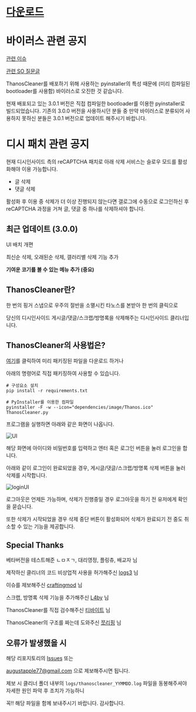 # [**다운로드**](https://github.com/augustapple/ThanosCleaner/releases/download/v3.0.0/ThanosCleaner.zip)

# 바이러스 관련 공지
[관련 이슈](https://github.com/augustapple/ThanosCleaner/issues/17)

[관련 SO 질문글](https://stackoverflow.com/questions/43777106/program-made-with-pyinstaller-now-seen-as-a-trojan-horse-by-avg)

ThanosCleaner를 배포하기 위해 사용하는 pyinstaller의 특성 때문에 (미리 컴파일된 bootloader를 사용함) 바이러스로
오진한 것 같습니다.

현재 배포되고 있는 3.0.1 버전은 직접 컴파일한 bootloader를 이용한 pyinstaller로 빌드되었습니다. 기존의 3.0.0 버전을 사용하시던 분들 중
만약 바이러스로 분류되어 사용하지 못하신 분들은 3.0.1 버전으로 업데이트 해주시기 바랍니다.

# 디시 패치 관련 공지

현재 디시인사이드 측의 reCAPTCHA 패치로 아래 삭제 서비스는 슬로우 모드를 활성화해야 이용 가능합니다.

* 글 삭제
* 댓글 삭제

활성화 후 이용 중 삭제가 더 이상 진행되지 않는다면 갤로그에 수동으로 로그인하신 후 reCAPTCHA 과정을 거쳐 글, 댓글 중 하나를 삭제하셔야 합니다.

## 최근 업데이트 (3.0.0)
UI 배치 개편

최신순 삭제, 오래된순 삭제, 갤러리별 삭제 기능 추가

**기여운 코기를 볼 수 있는 메뉴 추가 (중요)**

## ThanosCleaner란?
한 번의 핑거 스냅으로 우주의 절반을 소멸시킨 타노스를 본받아 한 번의 클릭으로

당신의 디시인사이드 게시글/댓글/스크랩/방명록을 삭제해주는 디시인사이드 클리너입니다.

## ThanosCleaner의 사용법은?
[여기](https://github.com/augustapple/ThanosCleaner/releases)를 클릭하여 미리 패키징된 파일을 다운로드 하거나

아래의 명령어로 직접 패키징하여 사용할 수 있습니다.

```
# 구성요소 설치
pip install -r requirements.txt

# PyInstaller를 이용한 컴파일
pyinstaller -F -w --icon="dependencies/image/Thanos.ico" ThanosCleaner.py
```

프로그램을 실행하면 아래와 같은 화면이 나옵니다.

![UI](https://user-images.githubusercontent.com/57178921/77852076-9d792d00-7217-11ea-8940-937da022be92.png)

해당 화면에 아이디와 비밀번호를 입력하고 엔터 혹은 로그인 버튼을 눌러 로그인을 합니다.

아래와 같이 로그인이 완료되었을 경우, 게시글/댓글/스크랩/방명록 삭제 버튼을 눌러 삭제를 시작합니다.

![loginUI](https://user-images.githubusercontent.com/57178921/77852078-9e11c380-7217-11ea-9dfb-1e0f61b769df.png)

로그아웃은 언제든 가능하며, 삭제가 진행중일 경우 로그아웃을 하기 전 유저에게 확인을 묻습니다.

또한 삭제가 시작되었을 경우 삭제 중단 버튼이 활성화되어 삭제가 완료되기 전 중도 취소할 수 있는 기능을 제공합니다.

## Special Thanks

베타버전을 테스트해준 ㄴㅁㅈㄱ, 대리영정, 플링츄, 배교자 님

제작하신 클리너의 코드 비상업적 사용을 허가해주신 [logs3](https://github.com/logs3) 님

이슈를 제보해주신 [craftingmod](https://github.com/craftingmod) 님

스크랩, 방명록 삭제 기능을 추가해주신 [L4by](https://github.com/L4by) 님

ThanosCleaner를 직접 검수해주신 [티바이트](https://github.com/tibyte) 님

ThanosCleaner의 구조를 짜는데 도와주신 [쪼리핑](https://github.com/JJoriping) 님

## 오류가 발생했을 시
해당 리포지토리의 [Issues](https://github.com/augustapple/ThanosCleaner/issues) 또는

augustapple77@gmail.com 으로 제보해주시면 됩니다.

제보 시 클리너 폴더 내부의 `logs/thanoscleaner_YYMMDD.log` 파일을 동봉해주셔야 자세한 원인 파악 후 조치가 가능하니

꼭!! 해당 파일을 함께 보내주시기 바랍니다. 감사합니다.

